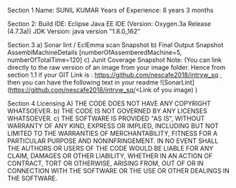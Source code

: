 Section 1
	Name: SUNIL KUMAR
	Years of Experience: 8 years 3 months

Section 2: 
	Build IDE: Eclipse Java EE IDE (Version: Oxygen.3a Release (4.7.3a))
	JDK Version: java version "1.8.0_162"

Section 3 
a)	Sonar lint / EclEmma scan Snapshot 
b)	Final Output Snapshot 
         AssemblMachineDetails [numberOfAssemberedMachine=5, numberOfTotalTime=120]
c)	Junit Coverage Snapshot
Note: (You can link directly to the raw version of an image from your image folder. Hence from section 1.1 if your GIT Link is : https://github.com/nescafe2018/intrvw_sq , then you can have the following text in your readme ![SonarLint] (https://github.com/nescafe2018/intrvw_sq/<Link of you image) )

Section 4 
Licensing 
A)	THE CODE DOES NOT HAVE ANY COPYRIGHT WHATSOEVER. 
b)	THE CODE IS NOT GOVERNED BY ANY LICENSES WHATSOEVER. 
c)	THE SOFTWARE IS PROVIDED "AS IS", WITHOUT WARRANTY OF ANY KIND, EXPRESS OR IMPLIED, INCLUDING BUT NOT LIMITED TO THE WARRANTIES OF MERCHANTABILITY, FITNESS FOR A PARTICULAR PURPOSE AND NONINFRINGEMENT. IN NO EVENT SHALL THE AUTHORS OR USERS OF THE CODE WOULD BE LIABLE FOR ANY CLAIM, DAMAGES OR OTHER LIABILITY, WHETHER IN AN ACTION OF CONTRACT, TORT OR OTHERWISE, ARISING FROM, OUT OF OR IN CONNECTION WITH THE SOFTWARE OR THE USE OR OTHER DEALINGS IN THE SOFTWARE.
